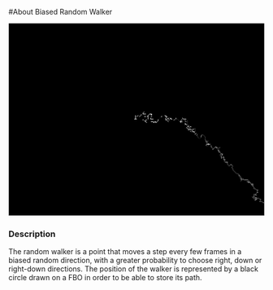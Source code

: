 #About Biased Random Walker

![Screenshot of random walker](randomWalk.png)

### Description

The random walker is a point that moves a step every few frames in a biased
random direction, with a greater probability to choose right, down or right-down
directions. The position of the walker is represented by a black circle
drawn on a FBO in order to be able to store its path.

